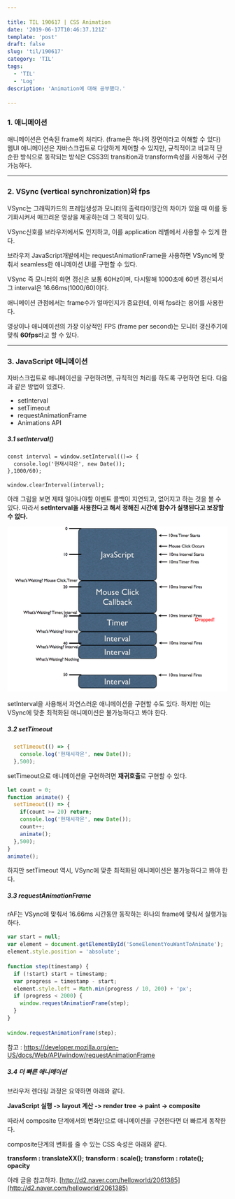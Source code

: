 ```yaml
---

title: TIL 190617 | CSS Animation
date: '2019-06-17T10:46:37.121Z'
template: 'post'
draft: false
slug: 'til/190617'
category: 'TIL'
tags:
  - 'TIL'
  - 'Log'
description: 'Animation에 대해 공부했다.' 

---
```


### 1. 애니메이션

애니메이션은 연속된 frame의 처리다. (frame은 하나의 장면이라고 이해할 수 있다) 웹UI 애니메이션은 자바스크립트로 다양하게 제어할 수 있지만, 규칙적이고 비교적 단순한 방식으로 동작되는 방식은 CSS3의 transition과 transform속성을 사용해서 구현 가능하다.

------

### 2. VSync (vertical synchronization)와 fps

VSync는 그래픽카드의 프레임생성과 모니터의 출력타이밍간의 차이가 있을 때 이를 동기화시켜서 매끄러운 영상을 제공하는데 그 목적이 있다.

VSync신호를 브라우저에서도 인지하고, 이를 application 레벨에서 사용할 수 있게 한다.

브라우저 JavaScript개발에서는 requestAnimationFrame을 사용하면 VSync에 맞춰서 seamless한 애니메이션 UI를 구현할 수 있다.

VSync 즉 모니터의 화면 갱신은 보통 60Hz이며, 다시말해 1000초에 60번 갱신되서 그 interval은 16.66ms(1000/60)이다.

애니메이션 관점에서는 frame수가 얼마인지가 중요한데, 이때 fps라는 용어를 사용한다.

영상이나 애니메이션의 가장 이상적인 FPS (frame per second)는 모니터 갱신주기에 맞춰 **60fps**라고 할 수 있다.

------

### 3. JavaScript 애니메이션

자바스크립트로 애니메이션을 구현하려면, 규칙적인 처리를 하도록 구현하면 된다. 다음과 같은 방법이 있겠다.

- setInterval
- setTimeout
- requestAnimationFrame
- Animations API

##### 3.1 setInterval()

```
const interval = window.setInterval(()=> {
  console.log('현재시각은', new Date());
},1000/60);

window.clearInterval(interval);
```

아래 그림을 보면 제때 일어나야할 이벤트 콜백이 지연되고, 없어지고 하는 것을 볼 수 있다. 따라서 **setInterval을 사용한다고 해서 정해진 시간에 함수가 실행된다고 보장할 수 없다.**

![img](assets/Timers.png)

setInterval을 사용해서 자연스러운 애니메이션을 구현할 수도 있다. 하지만 이는 VSync에 맞춘 최적화된 애니메이션은 불가능하다고 봐야 한다.

##### 3.2 setTimeout

```javascript
  setTimeout(() => {
    console.log('현재시각은', new Date());
  },500);
```

setTimeout으로 애니메이션을 구현하려면 **재귀호출**로 구현할 수 있다.

```javascript
let count = 0;
function animate() {   
  setTimeout(() => {
    if(count >= 20) return;
    console.log('현재시각은', new Date());
    count++;
    animate();
  },500);
}
animate();
```

하지만 setTimeout 역시, VSync에 맞춘 최적화된 애니메이션은 불가능하다고 봐야 한다.

##### 3.3 requestAnimationFrame

rAF는 VSync에 맞춰서 16.66ms 시간동안 동작하는 하나의 frame에 맞춰서 실행가능하다.

```javascript
var start = null;
var element = document.getElementById('SomeElementYouWantToAnimate');
element.style.position = 'absolute';

function step(timestamp) {
  if (!start) start = timestamp;
  var progress = timestamp - start;
  element.style.left = Math.min(progress / 10, 200) + 'px';
  if (progress < 2000) {
    window.requestAnimationFrame(step);
  }
}

window.requestAnimationFrame(step);
```

참고 : https://developer.mozilla.org/en-US/docs/Web/API/window/requestAnimationFrame

##### 3.4 더 빠른 애니메이션

브라우저 렌더링 과정은 요약하면 아래와 같다.

**JavaScript 실행 -> layout 계산 -> render tree -> paint -> composite**

따라서 composite 단계에서의 변화만으로 애니메이션을 구현한다면 더 빠르게 동작한다.

composite단계의 변화를 줄 수 있는 CSS 속성은 아래와 같다.

**transform : translateXX();** **transform : scale();** **transform : rotate();** **opacity**

아래 글을 참고하자. [http://d2.naver.com/helloworld/2061385](http://d2.naver.com/helloworld/2061385)



